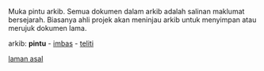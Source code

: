 Muka pintu arkib. Semua dokumen dalam arkib adalah salinan
maklumat bersejarah. Biasanya ahli projek akan meninjau
arkib untuk menyimpan atau merujuk dokumen lama.

arkib: **pintu** - [imbas][1] - [teliti][2]

[laman asal][0]

  [0]: ../README.md
  [1]: imbas.md
  [2]: teliti.md
